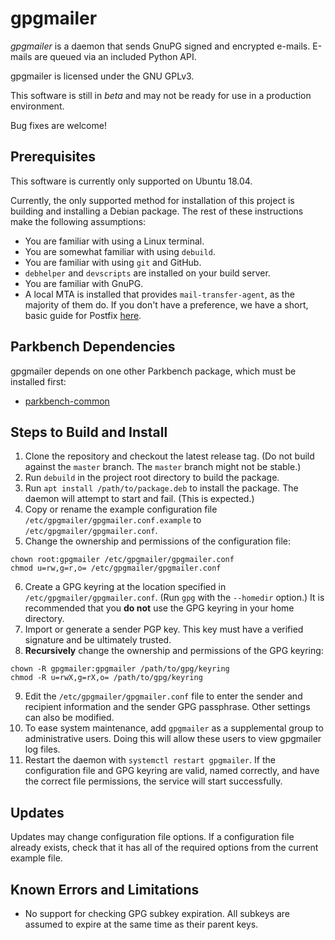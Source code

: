 # gpgmailer

_gpgmailer_ is a daemon that sends GnuPG signed and encrypted e-mails. E-mails are queued via
an included Python API.

gpgmailer is licensed under the GNU GPLv3.

This software is still in _beta_ and may not be ready for use in a production environment.

Bug fixes are welcome!

## Prerequisites

This software is currently only supported on Ubuntu 18.04.

Currently, the only supported method for installation of this project is building and
installing a Debian package. The rest of these instructions make the following assumptions:

*   You are familiar with using a Linux terminal.
*   You are somewhat familiar with using `debuild`.
*   You are familiar with using `git` and GitHub.
*   `debhelper` and `devscripts` are installed on your build server.
*   You are familiar with GnuPG.
*   A local MTA is installed that provides `mail-transfer-agent`, as the majority of them do.
    If you don't have a preference, we have a short, basic guide for Postfix
    [here](./postfix.md).

## Parkbench Dependencies

gpgmailer depends on one other Parkbench package, which must be installed first:

*   [parkbench-common](https://github.com/park-bench/parkbench-common)

## Steps to Build and Install

1.  Clone the repository and checkout the latest release tag. (Do not build against the
    `master` branch. The `master` branch might not be stable.)
2.  Run `debuild` in the project root directory to build the package.
3.  Run `apt install /path/to/package.deb` to install the package. The daemon will attempt to
    start and fail. (This is expected.)
4.  Copy or rename the example configuration file `/etc/gpgmailer/gpgmailer.conf.example` to
    `/etc/gpgmailer/gpgmailer.conf`.
5.  Change the ownership and permissions of the configuration file:
```
chown root:gpgmailer /etc/gpgmailer/gpgmailer.conf
chmod u=rw,g=r,o= /etc/gpgmailer/gpgmailer.conf
```
6.  Create a GPG keyring at the location specified in
    `/etc/gpgmailer/gpgmailer.conf`. (Run `gpg` with the `--homedir` option.) It is
    recommended that you __do not__ use the GPG keyring in your home directory.
7.  Import or generate a sender PGP key. This key must have a verified signature and be
    ultimately trusted.
8.  __Recursively__ change the ownership and permissions of the GPG keyring:
```
chown -R gpgmailer:gpgmailer /path/to/gpg/keyring
chmod -R u=rwX,g=rX,o= /path/to/gpg/keyring
```
9.  Edit the `/etc/gpgmailer/gpgmailer.conf` file to enter the sender and recipient
    information and the sender GPG passphrase. Other settings can also be modified.
10. To ease system maintenance, add `gpgmailer` as a supplemental group to administrative
    users. Doing this will allow these users to view gpgmailer log files.
11. Restart the daemon with `systemctl restart gpgmailer`. If the configuration file and GPG
    keyring are valid, named correctly, and have the correct file permissions, the service
    will start successfully.

## Updates

Updates may change configuration file options. If a configuration file already exists, check
that it has all of the required options from the current example file.

## Known Errors and Limitations

*   No support for checking GPG subkey expiration. All subkeys are assumed to expire at the
    same time as their parent keys.
